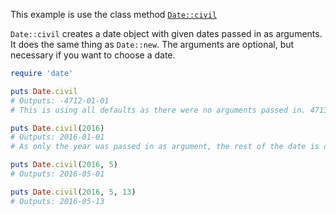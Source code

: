 
This example is use the class method [`Date::civil`](https://docs.ruby-lang.org/en/3.1/Date.html#method-c-civil)

`Date::civil` creates a date object with given dates passed in as arguments. It does the same thing as `Date::new`. The arguments are optional, but necessary if you want to choose a date.

```ruby
require 'date'

puts Date.civil
# Outputs: -4712-01-01
# This is using all defaults as there were no arguments passed in. 4713 BC/-4712 is year one of the julian calendar.

puts Date.civil(2016)
# Outputs: 2016-01-01
# As only the year was passed in as argument, the rest of the date is defaults

puts Date.civil(2016, 5)
# Outputs: 2016-05-01

puts Date.civil(2016, 5, 13)
# Outputs: 2016-05-13
```